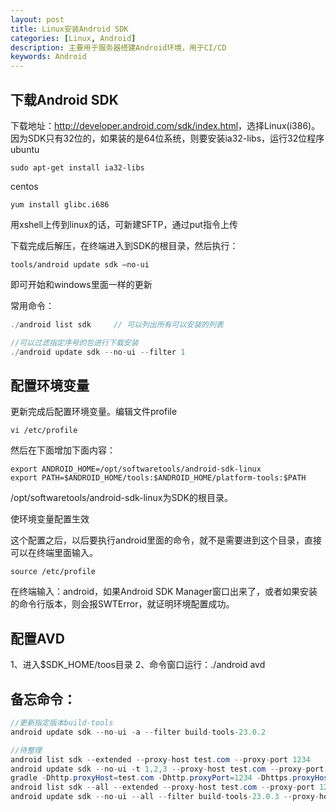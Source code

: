 ```yaml
---
layout: post
title: Linux安装Android SDK
categories: [Linux, Android]
description: 主要用于服务器搭建Android环境，用于CI/CD
keywords: Android
---
```


## 下载Android SDK

下载地址：<http://developer.android.com/sdk/index.html>，选择Linux(i386)。因为SDK只有32位的，如果装的是64位系统，则要安装ia32-libs，运行32位程序<br>
ubuntu

```shell
sudo apt-get install ia32-libs
```

centos

```shell
yum install glibc.i686
```

用xshell上传到linux的话，可新建SFTP，通过put指令上传

下载完成后解压，在终端进入到SDK的根目录，然后执行：

```shell
tools/android update sdk –no-ui
```

即可开始和windows里面一样的更新

常用命令：

```java
./android list sdk     // 可以列出所有可以安装的列表

//可以过滤指定序号的包进行下载安装
./android update sdk --no-ui --filter 1  
```

## 配置环境变量

更新完成后配置环境变量。编辑文件profile

```shell
vi /etc/profile
```

然后在下面增加下面内容：

```shell
export ANDROID_HOME=/opt/softwaretools/android-sdk-linux
export PATH=$ANDROID_HOME/tools:$ANDROID_HOME/platform-tools:$PATH
```

/opt/softwaretools/android-sdk-linux为SDK的根目录。

使环境变量配置生效

这个配置之后，以后要执行android里面的命令，就不是需要进到这个目录，直接可以在终端里面输入。

```shell
source /etc/profile
```

在终端输入：android，如果Android SDK Manager窗口出来了，或者如果安装的命令行版本，则会报SWTError，就证明环境配置成功。

## 配置AVD
1、进入$SDK_HOME/toos目录
2、命令窗口运行：./android avd

## 备忘命令：

``` java
//更新指定版本build-tools
android update sdk --no-ui -a --filter build-tools-23.0.2

//待整理
android list sdk --extended --proxy-host test.com --proxy-port 1234
android update sdk --no-ui -t 1,2,3 --proxy-host test.com --proxy-port 1234
gradle -Dhttp.proxyHost=test.com -Dhttp.proxyPort=1234 -Dhttps.proxyHost=test.com -Dhttps.proxyPo
android list sdk --all --extended --proxy-host test.com --proxy-port 1234
android update sdk --no-ui --all --filter build-tools-23.0.3 --proxy-host test.com --proxy-port 1234
```

